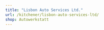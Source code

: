 ```yaml
---
title: "Lisbon Auto Services Ltd."
url: /kitchener/lisbon-auto-services-ltd/
shop: Autowerkstatt
---
```

